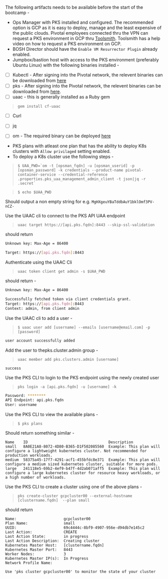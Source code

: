 
The following artifacts needs to be available before the start of the bootcamp -

 - Ops Manager with PKS installed and configured. The recommended option is GCP as it is easy to deploy, manage and the least expensive of the public clouds. Pivotal employees connected thru the VPN can request a PKS environment in GCP thru [Toolsmith](https://environments.toolsmiths.cf-app.com/home). Toolsmith has a help video on how to request a PKS environment on GCP. 
 - BOSH Director should have the `Enable VM Resurrector Plugin` already enabled.
 - Jumpbox/bastion host with access to the PKS environment (preferably Ubuntu Linux) with the following binaries installed -
 - [ ] Kubectl - After signing into the Pivotal network, the relevent binaries can be downloaded from [here](https://network.pivotal.io/products/pivotal-container-service/#/releases/386533/file_groups/1831)
 - [ ] pks - After signing into the Pivotal network, the relevent binaries can be downloaded from [here](https://network.pivotal.io/products/pivotal-container-service/#/releases/386533/file_groups/1830).
 - [ ] uaac - this is generally installed as a Ruby gem 
> `gem install cf-uaac`
 - [ ] Curl
 - [ ]  jq
 - [ ] om - The required binary can be deployed [here](https://github.com/pivotal-cf/om/releases)


 - PKS plans with atleast one plan that has the ability to deploy K8s clusters with `Allow privilaged` setting enabled.
 - To deploy a K8s cluster use the following steps - 
 
>``
$ UAA_PWD=`om -t [opsman_fqdn] -u [opsman_userid] -p [opsman_password] -k credentials --product-name pivotal-container-service --credential-reference .properties.pks_uaa_management_admin_client -t json|jq -r .secret`
``

> `$ echo $UAA_PWD`

Should output a non empty string for e.g.
`MgHXgeuYBaTddbAuY1bklOmf3PV-nCZ-`

Use the UAAC cli to connect to the PKS API UAA endpoint

> `uaac target https://[api.pks.fqdn]:8443 --skip-ssl-validation`

should return 
```bash
Unknown key: Max-Age = 86400

Target: https://[api.pks.fqdn]:8443
```
Authenticate using the UAAC Cli

> `uaac token client get admin -s $UAA_PWD`

should return -
```bash
Unknown key: Max-Age = 86400

Successfully fetched token via client credentials grant.
Target: https://[api.pks.fqdn]:8443
Context: admin, from client admin
```
Use the UAAC cli to add a user -

>`$ uaac user add [username] --emails [username@email.com] -p [password]`

```bash
user account successfully added
```
Add the user to thepks.cluster.admin group -
> `uaac member add pks.clusters.admin [username]`

```
success
```
Use the PKS CLI to login to the PKS endpoint using the newly created user

> `pks login -a [api.pks.fqdn] -u [username] -k`

```bash
Password: ********
API Endpoint: api.pks.fqdn
User: username
```

Use the PKS CLI to view the available plans - 

>`$ pks plans`

Should return something similar - 
```shell
Name    ID                                    Description
small   8A0E21A8-8072-4D80-B365-D1F502085560  Example: This plan will configure a lightweight kubernetes cluster. Not recommended for production workloads.
medium  58375a45-17f7-4291-acf1-455bfdc8e371  Example: This plan will configure a medium sized kubernetes cluster, suitable for more pods.
large   241118e5-69b2-4ef9-b47f-4d2ab071aff5  Example: This plan will configure a large kubernetes cluster for resource heavy workloads, or a high number of workloads.
```

Use the PKS CLI to create a cluster using one of the above plans - 

>`pks create-cluster gcpcluster00 --external-hostname [clustername.fqdn]  --plan small`

should return 
```shell
Name:                     gcpcluster00
Plan Name:                small
UUID:                     69c4444c-8bf9-4907-956e-d94db7e145c2
Last Action:              CREATE
Last Action State:        in progress
Last Action Description:  Creating cluster
Kubernetes Master Host:   [clustername.fqdn]
Kubernetes Master Port:   8443
Worker Nodes:             3
Kubernetes Master IP(s):  In Progress
Network Profile Name:

Use 'pks cluster gcpcluster00' to monitor the state of your cluster
```
<!--stackedit_data:
eyJoaXN0b3J5IjpbMTU0NTU2ODU4LC05MDAzMjI2NDUsLTIwNz
c1NzMzODQsLTE5MDIxNDQwOTEsLTc4ODA2NzYyMiwyMjA1NTM2
MjNdfQ==
-->